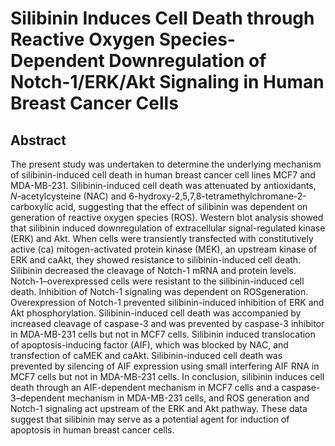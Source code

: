 # Silibinin Induces Cell Death through Reactive Oxygen Species-Dependent Downregulation of Notch-1/ERK/Akt Signaling in Human Breast Cancer Cells

## Abstract

The present study was undertaken to determine the underlying mechanism of silibinin-induced cell death in human breast cancer cell lines MCF7 and MDA-MB-231. Silibinin-induced cell death was attenuated by antioxidants, _N_-acetylcysteine (NAC) and 6-hydroxy-2,5,7,8-tetramethylchromane-2-carboxylic acid, suggesting that the effect of silibinin was dependent on generation of reactive oxygen species (ROS). Western blot analysis showed that silibinin induced downregulation of extracellular signal-regulated kinase (ERK) and Akt. When cells were transiently transfected with constitutively active (ca) mitogen-activated protein kinase (MEK), an upstream kinase of ERK and caAkt, they showed resistance to silibinin-induced cell death. Silibinin decreased the cleavage of Notch-1 mRNA and protein levels. Notch-1–overexpressed cells were resistant to the silibinin-induced cell death. Inhibition of Notch-1 signaling was dependent on ROSgeneration. Overexpression of Notch-1 prevented silibinin-induced inhibition of ERK and Akt phosphorylation. Silibinin-induced cell death was accompanied by increased cleavage of caspase-3 and was prevented by caspase-3 inhibitor in MDA-MB-231 cells but not in MCF7 cells. Silibinin induced translocation of apoptosis-inducing factor (AIF), which was blocked by NAC, and transfection of caMEK and caAkt. Silibinin-induced cell death was prevented by silencing of AIF expression using small interfering AIF RNA in MCF7 cells but not in MDA-MB-231 cells. In conclusion, silibinin induces cell death through an AIF-dependent mechanism in MCF7 cells and a caspase-3–dependent mechanism in MDA-MB-231 cells, and ROS generation and Notch-1 signaling act upstream of the ERK and Akt pathway. These data suggest that silibinin may serve as a potential agent for induction of apoptosis in human breast cancer cells. 